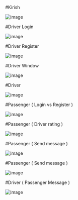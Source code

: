 #Kirish

![image](https://github.com/SamandarYigitaliyev/Taxi-service.WPF/assets/121451433/6e91db40-ce3a-489b-9089-51c861f3a0b3)

#Driver Login

![image](https://github.com/SamandarYigitaliyev/Taxi-service.WPF/assets/121451433/8125ef31-236a-4612-bbf7-65af9fe9e0ff)

#Driver Register

![image](https://github.com/SamandarYigitaliyev/Taxi-service.WPF/assets/121451433/dfe83bfb-f480-4b13-8486-429cae760de2)

#Driver Window

![image](https://github.com/SamandarYigitaliyev/Taxi-service.WPF/assets/121451433/b05da6d8-2892-42de-9f79-073ea77a6349)

#Driver 

![image](https://github.com/SamandarYigitaliyev/Taxi-service.WPF/assets/121451433/3d0b5ca9-561d-4d9f-9ed5-8b5565ac5193)

#Passenger ( Login vs Register )

![image](https://github.com/SamandarYigitaliyev/Taxi-service.WPF/assets/121451433/7a9e87ff-ad03-4c72-bd40-e9bc5efc0fbe)

#Passenger ( Driver rating )

![image](https://github.com/SamandarYigitaliyev/Taxi-service.WPF/assets/121451433/53c0d72d-afa4-4936-9168-f307d06213d6)

#Passenger ( Send message )

![image](https://github.com/SamandarYigitaliyev/Taxi-service.WPF/assets/121451433/a34dcca5-986e-466c-b76c-192fa414aeef)

#Passenger ( Send message )

![image](https://github.com/SamandarYigitaliyev/Taxi-service.WPF/assets/121451433/ed31bf2e-d2b9-4647-8a2b-f40a2274ea89)

#Driver ( Passenger Message ) 

![image](https://github.com/SamandarYigitaliyev/Taxi-service.WPF/assets/121451433/27aa3a66-69da-4024-825d-555e8873494a)


















